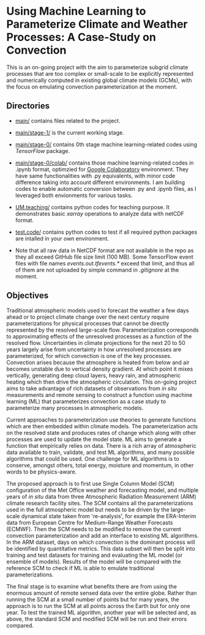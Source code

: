 # Using Machine Learning to Parameterize Climate and Weather Processes: A Case-Study on Convection

This is an on-going project with the aim to parameterize subgrid climate processes that are too complex or small-scale to be explicitly represented and numerically computed in existing global climate models (GCMs), with the focus on emulating convection parameterization at the moment. 

## Directories
* [main/](./main/) contains files related to the project.

* [main/stage-1/](./main/stage-1/) is the current working stage.

* [main/stage-0/](./main/stage-0/) contains 0th stage machine learning-related codes using *TensorFlow* package.

* [main/stage-0/colab/](./main/stage-0/colab/) contains those machine learning-related codes in .ipynb format, optimzied for [Google Colaboratory](https://colab.research.google.com/) environment. They have same functionalities with .py equivalents, with minor code difference taking into account different environments. I am building codes to enable automatic conversion between .py and .ipynb files, as I leveraged both envionments for various tasks.

* [UM.teaching/](./UM.teaching/) contains python codes for teaching purpose. It demonstrates basic *xarray* operations to analyze data with netCDF format.

* [test.code/](./test.code/) contains python codes to test if all required python packages are intalled in your own environment.

* Note that all raw data in NetCDF format are not available in the repo as they all exceed GitHub file size limit (100 MB). Some TensorFlow event files with file names *events.out.tfevents.\** exceed that limit, and thus all of them are not uploaded by simple command in *.gitignore* at the moment.

## Objectives

Traditional atmospheric models used to forecast the weather a few days ahead or to project climate change over the next century require parameterizations for physical processes that cannot be directly represented by the resolved large-scale flow. Parameterization corresponds to approximating effects of the unresolved processes as a function of the resolved flow. Uncertainties in climate projections for the next 20 to 50 years largely arise from uncertainty in how unresolved processes are parameterized, for which convection is one of the key processes. Convection arises because the atmosphere is heated from below and air becomes unstable due to vertical density gradient. At which point it mixes vertically, generating deep cloud layers, heavy rain, and atmospheric heating which then drive the atmospheric circulation. This on-going project aims to take advantage of rich datasets of observations from *in situ* measurements and remote sensing to construct a function using machine learning (ML) that parameterizes convection as a case study to parameterize many processes in atmospheric models.

Current approaches to parameterization use theories to generate functions which are then embedded within climate models. The parameterization acts on the resolved state and produces rates of change which along with other processes are used to update the model state. ML aims to generate a function that empirically relies on data. There is a rich array of atmospheric data available to train, validate, and test ML algorithms, and many possible algorithms that could be used. One challenge for ML algorithms is to conserve, amongst others, total energy, moisture and momentum, in other words to be physics-aware.

The proposed approach is to first use Single Column Model (SCM) configuration of the Met Office weather and forecasting model, and multiple years of *in situ* data from three Atmospheric Radiation Measurement (ARM) climate research facility sites. The SCM contains all the parameterizations used in the full atmospheric model but needs to be driven by the large-scale dynamical state taken from 're-analysis', for example the ERA-Interim data from European Centre for Medium-Range Weather Forecasts (ECMWF). Then the SCM needs to be modified to remove the current convection parameterization and add an interface to existing ML algorithms. In the ARM dataset, days on which convection is the dominant process will be identified by quantitative metrics. This data subset will then be split into training and test datasets for training and evaluating the ML model (or ensemble of models). Results of the model will be compared with the reference SCM to check if ML is able to emulate traditional parameterizations.

The final stage is to examine what benefits there are from using the enormous amount of remote sensed data over the entire globe. Rather than running the SCM at a small number of points but for many years, the approach is to run the SCM at all points across the Earth but for only one year. To test the trained ML algorithm, another year will be selected and, as above, the standard SCM and modified SCM will be run and their errors compared.
